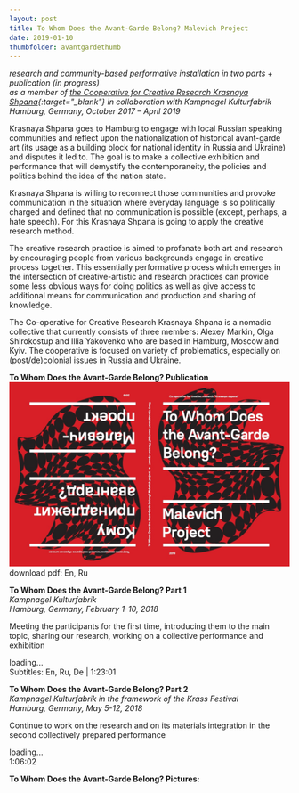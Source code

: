 ```yaml
---
layout: post 
title: To Whom Does the Avant-Garde Belong? Malevich Project
date: 2019-01-10
thumbfolder: avantgardethumb
---
```

*research and community-based performative installation in two parts + publication (in progress)  
as a member of [the Cooperative for Creative Research Krasnaya Shpana](http://shpana.tk){:target="_blank"} in collaboration with Kampnagel Kulturfabrik  
Hamburg, Germany, October 2017 – April 2019*

Krasnaya Shpana goes to Hamburg to engage with local Russian speaking communities and reflect upon the nationalization of historical avant-garde art (its usage as a building block for national identity in Russia and Ukraine) and disputes it led to. The goal is to make a collective exhibition and performance that will demystify the contemporaneity, the policies and politics behind the idea of the nation state.

Krasnaya Shpana is willing to reconnect those communities and provoke communication in the situation where everyday language is so politically charged and defined that no communication is possible (except, perhaps, a hate speech). For this Krasnaya Shpana is going to apply the creative research method.

The creative research practice is aimed to profanate both art and research by encouraging people from various backgrounds engage in creative process together. This essentially performative process which emerges in the intersection of creative-artistic and research practices can provide some less obvious ways for doing politics as well as give access to additional means for communication and production and sharing of knowledge. 

The Co-operative for Creative Research Krasnaya Shpana is a nomadic collective that currently consists of three members: Alexey Markin, Olga Shirokostup and Illia Yakovenko who are based in Hamburg, Moscow and Kyiv. The cooperative is focused on variety of problematics, especially on (post/de)colonial issues in Russia and Ukraine. 

**To Whom Does the Avant-Garde Belong? Publication**
![avantgarde_cover](/images/avantgarde/avatngarde_cover.png)  
download pdf: En, Ru

**To Whom Does the Avant-Garde Belong? Part 1**  
*Kampnagel Kulturfabrik  
Hamburg, Germany, February 1-10, 2018*  

Meeting the participants for the first time, introducing them to the main topic, sharing our research, working on a collective performance and exhibition

<div class="lazycontainer"><div class="lazyYT" data-youtube-id="B8txSS522Z8" data-ratio="16:9">loading...</div></div>
Subtitles: En, Ru, De | 1:23:01

**To Whom Does the Avant-Garde Belong? Part 2**  
*Kampnagel Kulturfabrik in the framework of the Krass Festival  
Hamburg, Germany, May 5-12, 2018*

Continue to work on the research and on its materials integration in the second collectively prepared performance

<div class="lazycontainer"><div class="lazyYT" data-youtube-id="qG_Vi0JD_Co" data-ratio="16:9">loading...</div></div>
1:06:02

**To Whom Does the Avant-Garde Belong? Pictures:**